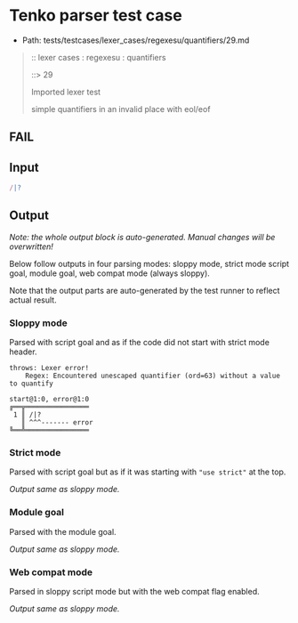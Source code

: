 # Tenko parser test case

- Path: tests/testcases/lexer_cases/regexesu/quantifiers/29.md

> :: lexer cases : regexesu : quantifiers
>
> ::> 29
>
> Imported lexer test
>
> simple quantifiers in an invalid place with eol/eof

## FAIL

## Input

`````js
/|?
`````

## Output

_Note: the whole output block is auto-generated. Manual changes will be overwritten!_

Below follow outputs in four parsing modes: sloppy mode, strict mode script goal, module goal, web compat mode (always sloppy).

Note that the output parts are auto-generated by the test runner to reflect actual result.

### Sloppy mode

Parsed with script goal and as if the code did not start with strict mode header.

`````
throws: Lexer error!
    Regex: Encountered unescaped quantifier (ord=63) without a value to quantify

start@1:0, error@1:0
╔══╦════════════════
 1 ║ /|?
   ║ ^^^------- error
╚══╩════════════════

`````

### Strict mode

Parsed with script goal but as if it was starting with `"use strict"` at the top.

_Output same as sloppy mode._

### Module goal

Parsed with the module goal.

_Output same as sloppy mode._

### Web compat mode

Parsed in sloppy script mode but with the web compat flag enabled.

_Output same as sloppy mode._
